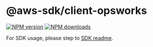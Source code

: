 # @aws-sdk/client-opsworks

[![NPM version](https://img.shields.io/npm/v/@aws-sdk/client-opsworks/beta.svg)](https://www.npmjs.com/package/@aws-sdk/client-opsworks)
[![NPM downloads](https://img.shields.io/npm/dm/@aws-sdk/client-opsworks.svg)](https://www.npmjs.com/package/@aws-sdk/client-opsworks)

For SDK usage, please step to [SDK readme](https://github.com/aws/aws-sdk-js-v3).
